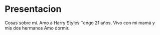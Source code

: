 # Presentacion
Cosas sobre mí.
Amo a  Harry Styles
Tengo 21 años.
Vivo con mi  mamá y mis dos hermanos
Amo dormir.
